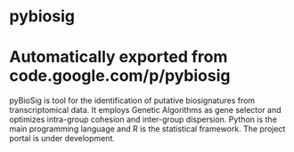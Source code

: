 # pybiosig
# Automatically exported from code.google.com/p/pybiosig
pyBioSig is tool for the identification of putative biosignatures from transcriptomical data. It employs Genetic Algorithms as gene selector and optimizes intra-group cohesion and inter-group dispersion. Python is the main programming language and R is the statistical framework. The project portal is under development.


